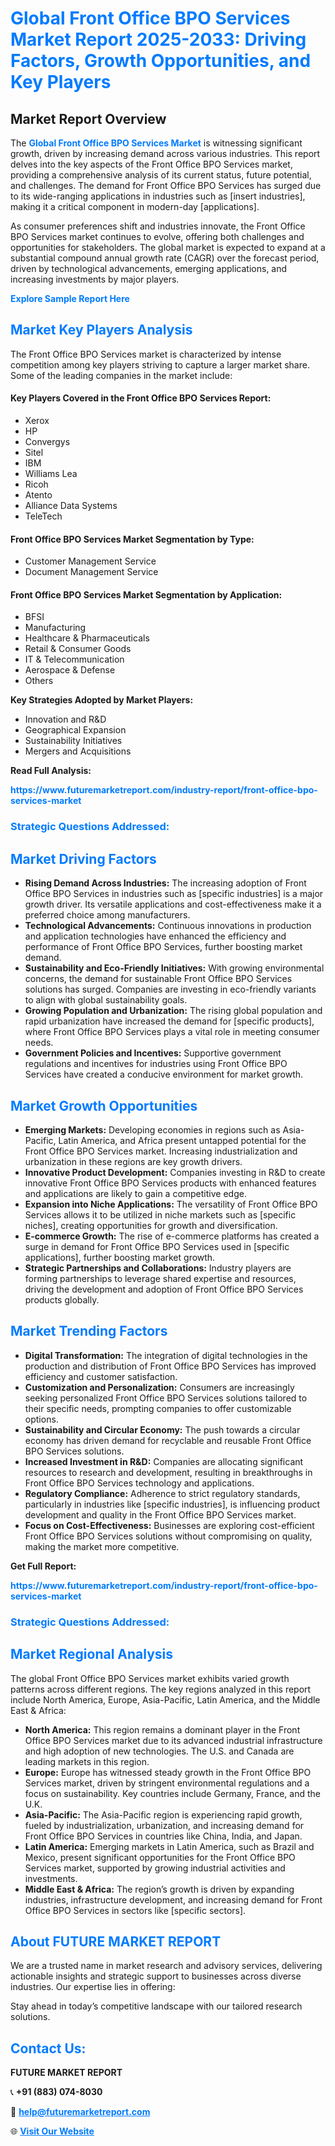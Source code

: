 <h1 style="color: #007BFF;">Global Front Office BPO Services Market Report 2025-2033: Driving Factors, Growth Opportunities, and Key Players</h1>

<section id="overview">
<h2>Market Report Overview</h2>
<p>The <a href="https://www.futuremarketreport.com/industry-report/front-office-bpo-services-market" style="color: #007BFF; text-decoration: none;"><strong>Global Front Office BPO Services Market</strong></a> is witnessing significant growth, driven by increasing demand across various industries. This report delves into the key aspects of the Front Office BPO Services market, providing a comprehensive analysis of its current status, future potential, and challenges. The demand for Front Office BPO Services has surged due to its wide-ranging applications in industries such as [insert industries], making it a critical component in modern-day [applications].</p>
<p>As consumer preferences shift and industries innovate, the Front Office BPO Services market continues to evolve, offering both challenges and opportunities for stakeholders. The global market is expected to expand at a substantial compound annual growth rate (CAGR) over the forecast period, driven by technological advancements, emerging applications, and increasing investments by major players.</p>
</section>

<section id="overview">
<p><a href="https://www.futuremarketreport.com/request-sample/reportId=54336" style="color: #007BFF; text-decoration: none;"><strong>Explore Sample Report Here</strong></a></p>
</section>

<section id="key-players">
<h2 style="color: #007BFF;">Market Key Players Analysis</h2>
<p>The Front Office BPO Services market is characterized by intense competition among key players striving to capture a larger market share. Some of the leading companies in the market include:</p>
<h4>Key Players Covered in the Front Office BPO Services Report:</h4>
<ul><li>Xerox</li><li>HP</li><li>Convergys</li><li>Sitel</li><li>IBM</li><li>Williams Lea</li><li>Ricoh</li><li>Atento</li><li>Alliance Data Systems</li><li>TeleTech</li></ul>
<h4>Front Office BPO Services Market Segmentation by Type:</h4>
<ul><li>Customer Management Service</li><li>Document Management Service</li></ul>

<h4>Front Office BPO Services Market Segmentation by Application:</h4>
<ul><li>BFSI</li><li>Manufacturing</li><li>Healthcare &amp; Pharmaceuticals</li><li>Retail &amp; Consumer Goods</li><li>IT &amp; Telecommunication</li><li>Aerospace &amp; Defense</li><li>Others</li></ul>
<p><strong>Key Strategies Adopted by Market Players:</strong></p>
<ul>
<li>Innovation and R&D</li>
<li>Geographical Expansion</li>
<li>Sustainability Initiatives</li>
<li>Mergers and Acquisitions</li>
</ul>
</section>

<section>
<p><strong>Read Full Analysis: </strong></p><a href="https://www.futuremarketreport.com/industry-report/front-office-bpo-services-market" style="color: #007BFF; text-decoration: none;"><strong>https://www.futuremarketreport.com/industry-report/front-office-bpo-services-market</strong></a>
<h3 style="color: #007BFF;">Strategic Questions Addressed:</h3>
</section>

<section id="driving-factors">
<h2 style="color: #007BFF;">Market Driving Factors</h2>
<ul>
<li><strong>Rising Demand Across Industries:</strong> The increasing adoption of Front Office BPO Services in industries such as [specific industries] is a major growth driver. Its versatile applications and cost-effectiveness make it a preferred choice among manufacturers.</li>
<li><strong>Technological Advancements:</strong> Continuous innovations in production and application technologies have enhanced the efficiency and performance of Front Office BPO Services, further boosting market demand.</li>
<li><strong>Sustainability and Eco-Friendly Initiatives:</strong> With growing environmental concerns, the demand for sustainable Front Office BPO Services solutions has surged. Companies are investing in eco-friendly variants to align with global sustainability goals.</li>
<li><strong>Growing Population and Urbanization:</strong> The rising global population and rapid urbanization have increased the demand for [specific products], where Front Office BPO Services plays a vital role in meeting consumer needs.</li>
<li><strong>Government Policies and Incentives:</strong> Supportive government regulations and incentives for industries using Front Office BPO Services have created a conducive environment for market growth.</li>
</ul>
</section>

<section id="growth-opportunities">
<h2 style="color: #007BFF;">Market Growth Opportunities</h2>
<ul>
<li><strong>Emerging Markets:</strong> Developing economies in regions such as Asia-Pacific, Latin America, and Africa present untapped potential for the Front Office BPO Services market. Increasing industrialization and urbanization in these regions are key growth drivers.</li>
<li><strong>Innovative Product Development:</strong> Companies investing in R&D to create innovative Front Office BPO Services products with enhanced features and applications are likely to gain a competitive edge.</li>
<li><strong>Expansion into Niche Applications:</strong> The versatility of Front Office BPO Services allows it to be utilized in niche markets such as [specific niches], creating opportunities for growth and diversification.</li>
<li><strong>E-commerce Growth:</strong> The rise of e-commerce platforms has created a surge in demand for Front Office BPO Services used in [specific applications], further boosting market growth.</li>
<li><strong>Strategic Partnerships and Collaborations:</strong> Industry players are forming partnerships to leverage shared expertise and resources, driving the development and adoption of Front Office BPO Services products globally.</li>
</ul>
</section>

<section id="trending-factors">
<h2 style="color: #007BFF;">Market Trending Factors</h2>
<ul>
<li><strong>Digital Transformation:</strong> The integration of digital technologies in the production and distribution of Front Office BPO Services has improved efficiency and customer satisfaction.</li>
<li><strong>Customization and Personalization:</strong> Consumers are increasingly seeking personalized Front Office BPO Services solutions tailored to their specific needs, prompting companies to offer customizable options.</li>
<li><strong>Sustainability and Circular Economy:</strong> The push towards a circular economy has driven demand for recyclable and reusable Front Office BPO Services solutions.</li>
<li><strong>Increased Investment in R&D:</strong> Companies are allocating significant resources to research and development, resulting in breakthroughs in Front Office BPO Services technology and applications.</li>
<li><strong>Regulatory Compliance:</strong> Adherence to strict regulatory standards, particularly in industries like [specific industries], is influencing product development and quality in the Front Office BPO Services market.</li>
<li><strong>Focus on Cost-Effectiveness:</strong> Businesses are exploring cost-efficient Front Office BPO Services solutions without compromising on quality, making the market more competitive.</li>
</ul>
</section>

<section>
<p><strong>Get Full Report: </strong></p><a href="https://www.futuremarketreport.com/industry-report/front-office-bpo-services-market" style="color: #007BFF; text-decoration: none;"><strong>https://www.futuremarketreport.com/industry-report/front-office-bpo-services-market</strong></a>
<h3 style="color: #007BFF;">Strategic Questions Addressed:</h3>
</section>


<section id="regional-analysis">
<h2 style="color: #007BFF;">Market Regional Analysis</h2>
<p>The global Front Office BPO Services market exhibits varied growth patterns across different regions. The key regions analyzed in this report include North America, Europe, Asia-Pacific, Latin America, and the Middle East & Africa:</p>
<ul>
<li><strong>North America:</strong> This region remains a dominant player in the Front Office BPO Services market due to its advanced industrial infrastructure and high adoption of new technologies. The U.S. and Canada are leading markets in this region.</li>
<li><strong>Europe:</strong> Europe has witnessed steady growth in the Front Office BPO Services market, driven by stringent environmental regulations and a focus on sustainability. Key countries include Germany, France, and the U.K.</li>
<li><strong>Asia-Pacific:</strong> The Asia-Pacific region is experiencing rapid growth, fueled by industrialization, urbanization, and increasing demand for Front Office BPO Services in countries like China, India, and Japan.</li>
<li><strong>Latin America:</strong> Emerging markets in Latin America, such as Brazil and Mexico, present significant opportunities for the Front Office BPO Services market, supported by growing industrial activities and investments.</li>
<li><strong>Middle East & Africa:</strong> The region’s growth is driven by expanding industries, infrastructure development, and increasing demand for Front Office BPO Services in sectors like [specific sectors].</li>
</ul>
</section>

<footer>
<h2 style="color: #007BFF;">About FUTURE MARKET REPORT</h2>
<p>We are a trusted name in market research and advisory services, delivering actionable insights and strategic support to businesses across diverse industries. Our expertise lies in offering:</p>

<p>Stay ahead in today’s competitive landscape with our tailored research solutions.</p>

<h2 style="color: #007BFF;">Contact Us:</h2>
<p><strong>FUTURE MARKET REPORT</strong></p>
<p>📞 <strong>+91 (883) 074-8030</strong></p>
<p>📧 <strong><a href="mailto:help@futuremarketreport.com" style="color: #007BFF;">help@futuremarketreport.com</a></strong></p>
<p>🌐 <strong><a href="https://www.futuremarketreport.com/" style="color: #007BFF;">Visit Our Website</a></strong></p>
</footer>